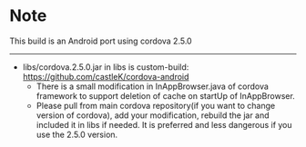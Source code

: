 Note
====

This build is an Android port using cordova 2.5.0

----

- libs/cordova.2.5.0.jar in libs is custom-build: https://github.com/castleK/cordova-android
    - There is a small modification in InAppBrowser.java of cordova framework to support deletion of cache
  on startUp of InAppBrowser.
    - Please pull from main cordova repository(if you want to change version of cordova),
      add your modification, rebuild the jar and included it in libs if needed.
      It is preferred and less dangerous if you use the 2.5.0 version.
